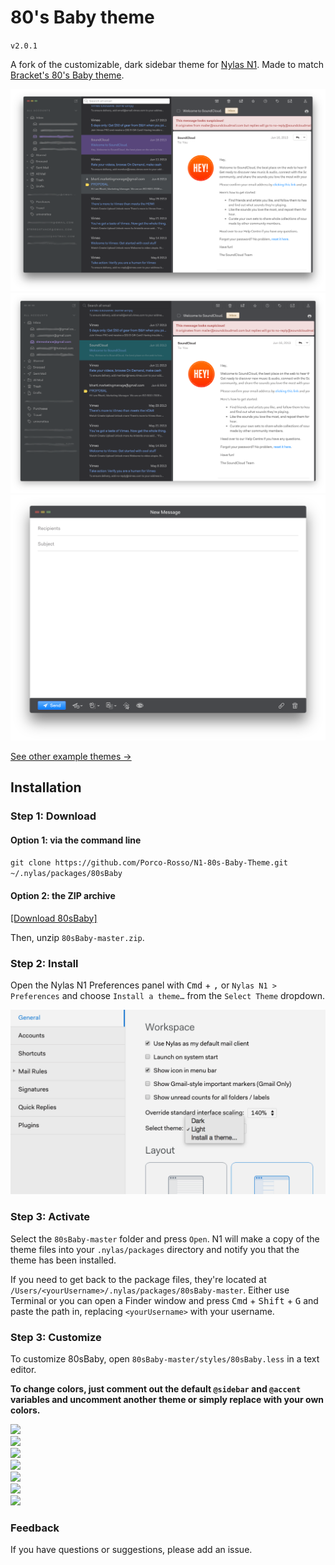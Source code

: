 # 80's Baby theme
`v2.0.1`

A fork of the customizable, dark sidebar theme for [Nylas N1](https://nylas.com/n1).
Made to match [Bracket's 80's Baby theme](https://github.com/Brackets-Themes/80sBaby).

[![Default Theme](./images/active.png)](./images/active.png)
[![Default Theme Inactive](./images/inactive.png)](./images/inactive.png)
[![Default Theme composer window](./images/composer.png)](./images/composer.png)

[See other example themes →](http://jamiewilson.io/darkside)

## Installation

### Step 1: Download

#### Option 1: via the command line  
`git clone https://github.com/Porco-Rosso/N1-80s-Baby-Theme.git ~/.nylas/packages/80sBaby`

#### Option 2: the ZIP archive  
[[Download 80sBaby]](https://github.com/Porco-Rosso/N1-80s-Baby-Theme/archive/master.zip)


Then, unzip `80sBaby-master.zip`.

### Step 2: Install
Open the Nylas N1 Preferences panel with <kbd>Cmd</kbd> + <kbd>,</kbd> or `Nylas N1 > Preferences` and choose `Install a theme…` from the `Select Theme` dropdown.

![Default Theme](./images/install.png)

### Step 3: Activate
Select the `80sBaby-master` folder and press `Open`. N1 will make a copy of the theme files into your `.nylas/packages` directory and notify you that the theme has been installed.

If you need to get back to the package files, they're located at `/Users/<yourUsername>/.nylas/packages/80sBaby-master`. Either use Terminal or you can open a Finder window and press <kbd>Cmd</kbd> + <kbd>Shift</kbd> + <kbd>G</kbd> and paste the path in, replacing `<yourUsername>` with your username.

### Step 3: Customize
To customize 80sBaby, open `80sBaby-master/styles/80sBaby.less` in a text editor.

**To change colors, just comment out the default `@sidebar` and `@accent` variables and uncomment another theme or simply replace with your own colors.**

<img src="https://img.shields.io/badge/@sidebar1-%233c3f41-%233c3f41.svg?colorB=3c3f41"><br>
<img src="https://img.shields.io/badge/@sidebar2-%2347484B-%233c3f41.svg?colorB=47484B"><br>
<img src="https://img.shields.io/badge/@accent0-%237FB0FF-%233c3f41.svg?colorB=7FB0FF"><br>
<img src="https://img.shields.io/badge/@accent2-%23BE9CFF-%233c3f41.svg?colorB=BE9CFF"><br>
<img src="https://img.shields.io/badge/@accent3-%2316D3EA-%233c3f41.svg?colorB=16D3EA"><br>
<img src="https://img.shields.io/badge/@accent4-%23FD7CFC-%233c3f41.svg?colorB=FD7CFC"><br>
<img src="https://img.shields.io/badge/@accent5-%23AEEE00-%233c3f41.svg?colorB=AEEE00"><br>


### Feedback
If you have questions or suggestions, please add an issue.
